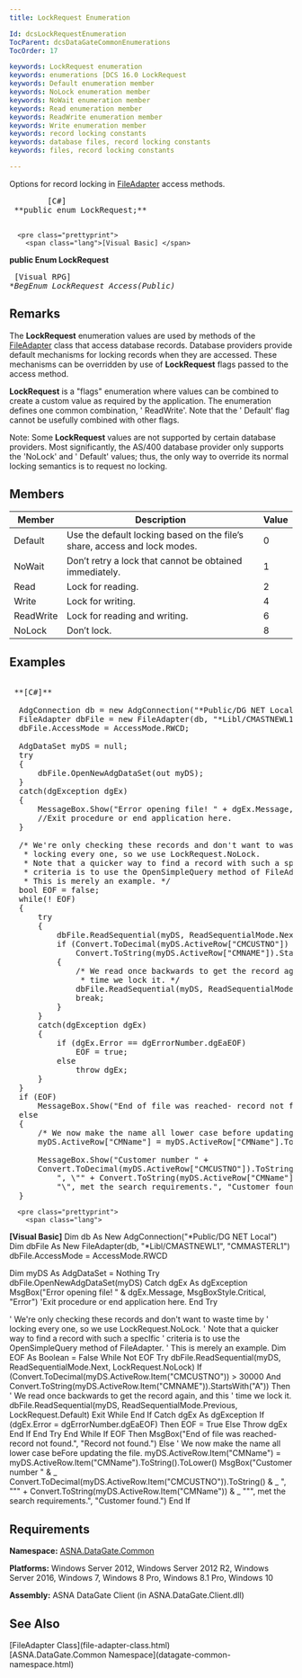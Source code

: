 ```yaml
---
title: LockRequest Enumeration

Id: dcsLockRequestEnumeration
TocParent: dcsDataGateCommonEnumerations
TocOrder: 17

keywords: LockRequest enumeration
keywords: enumerations [DCS 16.0 LockRequest
keywords: Default enumeration member
keywords: NoLock enumeration member
keywords: NoWait enumeration member
keywords: Read enumeration member
keywords: ReadWrite enumeration member
keywords: Write enumeration member
keywords: record locking constants
keywords: database files, record locking constants
keywords: files, record locking constants

---
```


Options for record locking in [FileAdapter](file-adapter-class.html) access methods. 
<pre class="prettyprint">
        <span class="lang">[C#]</span>
 **public enum LockRequest;** 
      </pre>
      <pre class="prettyprint">
        <span class="lang">[Visual Basic] </span>
 **public Enum LockRequest** 
      </pre>
      <pre class="prettyprint">
        <span class="lang">[Visual RPG]</span>
 **BegEnum LockRequest Access(*Public)** 
      </pre>

## Remarks

The **LockRequest** enumeration values are used by methods of the [ FileAdapter](file-adapter-class.html) class that access database records. Database providers provide default mechanisms for locking records when they are accessed. These mechanisms can be overridden by use of **LockRequest** flags passed to the access method.

**LockRequest** is a "flags" enumeration where values can be combined to create a custom value as required by the application. The enumeration defines one common combination, ' ReadWrite'. Note that the ' Default' flag cannot be usefully combined with other flags.

Note: Some **LockRequest** values are not supported by certain database providers. Most significantly, the AS/400 database provider only supports the 'NoLock' and ' Default' values; thus, the only way to override its normal locking semantics is to request no locking. 
## Members



| Member | Description | Value |
| ---- | ---- | ---- |
| Default | Use the default locking based on the file’s share, access and lock modes. | 0 |
| NoWait | Don’t retry a lock that cannot be obtained immediately. | 1 |
| Read | Lock for reading. | 2 |
| Write | Lock for writing. | 4 |
| ReadWrite | Lock for reading and writing. | 6 |
| NoLock | Don’t lock. | 8 |



## Examples

<pre class="prettyprint">
        <span class="lang">
 **[C#]** 
        </span>
  AdgConnection db = new AdgConnection("*Public/DG NET Local");
  FileAdapter dbFile = new FileAdapter(db, "*Libl/CMASTNEWL1", "CMMASTERL1");
  dbFile.AccessMode = AccessMode.RWCD;

  AdgDataSet myDS = null;
  try
  {
      dbFile.OpenNewAdgDataSet(out myDS);
  }
  catch(dgException dgEx)
  {
      MessageBox.Show("Error opening file! " + dgEx.Message, "Error");
      //Exit procedure or end application here.
  }

  /* We're only checking these records and don't want to waste time by
   * locking every one, so we use LockRequest.NoLock. 
   * Note that a quicker way to find a record with such a specific 
   * criteria is to use the OpenSimpleQuery method of FileAdapter. 
   * This is merely an example. */
  bool EOF = false;
  while(! EOF)
  {
      try
      {
          dbFile.ReadSequential(myDS, ReadSequentialMode.Next, LockRequest.NoLock);
          if (Convert.ToDecimal(myDS.ActiveRow["CMCUSTNO"]) &gt; 30000 &amp;&amp;
              Convert.ToString(myDS.ActiveRow["CMNAME"]).StartsWith("A"))
          {
              /* We read once backwards to get the record again, and this
               * time we lock it. */
              dbFile.ReadSequential(myDS, ReadSequentialMode.Previous, LockRequest.Default);
              break;
          }
      }
      catch(dgException dgEx)
      {
          if (dgEx.Error == dgErrorNumber.dgEaEOF)
              EOF = true;
          else
              throw dgEx;
      }
  }
  if (EOF)
      MessageBox.Show("End of file was reached- record not found.", "Record not found.");
  else
  {
      /* We now make the name all lower case before updating the file. */
      myDS.ActiveRow["CMName"] = myDS.ActiveRow["CMName"].ToString().ToLower();

      MessageBox.Show("Customer number " + 
      Convert.ToDecimal(myDS.ActiveRow["CMCUSTNO"]).ToString() +
          ", \"" + Convert.ToString(myDS.ActiveRow["CMName"]) + 
          "\", met the search requirements.", "Customer found.");
  }
</pre>
      <pre class="prettyprint">
        <span class="lang">
 **[Visual Basic]** 
        </span>
  Dim db As New AdgConnection("*Public/DG NET Local")
  Dim dbFile As New FileAdapter(db, "*Libl/CMASTNEWL1", "CMMASTERL1")
  dbFile.AccessMode = AccessMode.RWCD

  Dim myDS As AdgDataSet = Nothing
  Try
      dbFile.OpenNewAdgDataSet(myDS)
  Catch dgEx As dgException
      MsgBox("Error opening file! " &amp; dgEx.Message, MsgBoxStyle.Critical, "Error")
      'Exit procedure or end application here.
  End Try

  ' We're only checking these records and don't want to waste time by
  ' locking every one, so we use LockRequest.NoLock. 
  ' Note that a quicker way to find a record with such a specIfic 
  ' criteria is to use the OpenSimpleQuery method of FileAdapter. 
  ' This is merely an example. 
  Dim EOF As Boolean = False
  While Not EOF
      Try
          dbFile.ReadSequential(myDS, ReadSequentialMode.Next, LockRequest.NoLock)
          If (Convert.ToDecimal(myDS.ActiveRow.Item("CMCUSTNO")) &gt; 30000 And Convert.ToString(myDS.ActiveRow.Item("CMNAME")).StartsWith("A")) Then
              ' We read once backwards to get the record again, and this
              ' time we lock it. 
              dbFile.ReadSequential(myDS, ReadSequentialMode.Previous, LockRequest.Default)
              Exit While
          End If
      Catch dgEx As dgException
          If (dgEx.Error = dgErrorNumber.dgEaEOF) Then
              EOF = True
          Else
              Throw dgEx
          End If
      End Try
  End While
  If EOF Then
      MsgBox("End of file was reached- record not found.", "Record not found.")
  Else
      ' We now make the name all lower case beFore updating the file. 
      myDS.ActiveRow.Item("CMName") = myDS.ActiveRow.Item("CMName").ToString().ToLower()
      MsgBox("Customer number " &amp; _
      Convert.ToDecimal(myDS.ActiveRow.Item("CMCUSTNO")).ToString() &amp; _
          ", """ + Convert.ToString(myDS.ActiveRow.Item("CMName")) &amp; _
          """, met the search requirements.", "Customer found.")
  End If
</pre>

## Requirements

**Namespace:** [ ASNA.DataGate.Common](datagate-common-namespace.html) 

**Platforms:** Windows Server 2012, Windows Server 2012 R2, Windows Server 2016, Windows 7, Windows 8 Pro, Windows 8.1 Pro, Windows 10

**Assembly:** ASNA DataGate Client (in ASNA.DataGate.Client.dll)
## See Also

<dl />
      [FileAdapter Class](file-adapter-class.html)
      <br />
      [ASNA.DataGate.Common Namespace](datagate-common-namespace.html)

